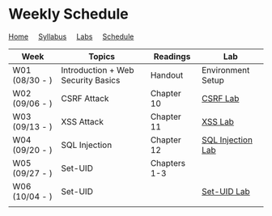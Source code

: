 # Weekly Schedule

[Home](./index.md) &nbsp;&nbsp;&nbsp; [Syllabus](./syllabus.md)  &nbsp;&nbsp;&nbsp; [Labs](./labs.md) &nbsp;&nbsp;&nbsp; [Schedule](./schedule.md)

| Week         | Topics | Readings  |  Lab |  
| ---          | ---    | --- | --- |
|W01 (08/30 - ) | Introduction + Web Security Basics| Handout | Environment Setup | 
|W02 (09/06 - ) | CSRF Attack | Chapter 10 | [CSRF Lab](./labs.md) | 
|W03 (09/13 - ) | XSS Attack  | Chapter 11 | [XSS Lab](./labs.md) | 
|W04 (09/20 - ) | SQL Injection  | Chapter 12 | [SQL Injection Lab](./labs.md) |
|W05 (09/27 - ) | Set-UID | Chapters 1-3 | |
|W06 (10/04 - ) | Set-UID | | [Set-UID Lab](./labs.md) |
|||||
